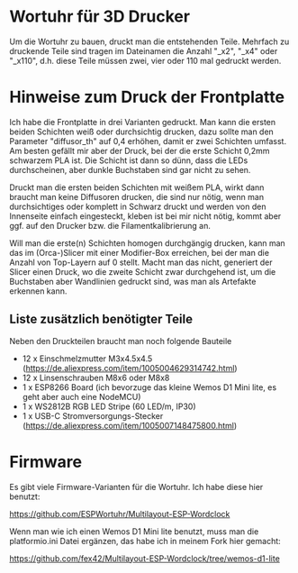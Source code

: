 # Wortuhr für 3D Drucker

Um die Wortuhr zu bauen, druckt man die entstehenden Teile. Mehrfach zu druckende Teile sind tragen im Dateinamen die Anzahl "_x2", "_x4" oder "_x110", d.h. diese Teile müssen zwei, vier oder 110 mal gedruckt werden.

# Hinweise zum Druck der Frontplatte

Ich habe die Frontplatte in drei Varianten gedruckt. Man kann die ersten beiden Schichten weiß oder durchsichtig drucken, dazu sollte man den Parameter "diffusor_th" auf 0,4 erhöhen, damit er zwei Schichten umfasst. Am besten gefällt mir aber der Druck, bei der die erste Schicht 0,2mm schwarzem PLA ist. Die Schicht ist dann so dünn, dass die LEDs durchscheinen, aber dunkle Buchstaben sind gar nicht zu sehen.

Druckt man die ersten beiden Schichten mit weißem PLA, wirkt dann braucht man keine Diffusoren drucken, die sind nur nötig, wenn man durchsichtiges oder komplett in Schwarz druckt und werden von den Innenseite einfach eingesteckt, kleben ist bei mir nicht nötig, kommt aber ggf. auf den Drucker bzw. die Filamentkalibrierung an.

Will man die erste(n) Schichten homogen durchgängig drucken, kann man das im (Orca-)Slicer mit einer Modifier-Box erreichen, bei der man die Anzahl von Top-Layern auf 0 stellt. Macht man das nicht, generiert der Slicer einen Druck, wo die zweite Schicht zwar durchgehend ist, um die Buchstaben aber Wandlinien gedruckt sind, was man als Artefakte erkennen kann.

## Liste zusätzlich benötigter Teile

Neben den Druckteilen braucht man noch folgende Bauteile

- 12 x Einschmelzmutter M3x4.5x4.5 (https://de.aliexpress.com/item/1005004629314742.html)
- 12 x Linsenschrauben M8x6 oder M8x8
- 1 x ESP8266 Board (ich bevorzuge das kleine Wemos D1 Mini lite, es geht aber auch eine NodeMCU)
- 1 x WS2812B RGB LED Stripe (60 LED/m, IP30)
- 1 x USB-C Stromversorgungs-Stecker (https://de.aliexpress.com/item/1005007148475800.html)

# Firmware

Es gibt viele Firmware-Varianten für die Wortuhr. Ich habe diese hier benutzt:

https://github.com/ESPWortuhr/Multilayout-ESP-Wordclock

Wenn man wie ich einen Wemos D1 Mini lite benutzt, muss man die platformio.ini Datei ergänzen, das habe ich in meinem Fork hier gemacht:

https://github.com/fex42/Multilayout-ESP-Wordclock/tree/wemos-d1-lite
